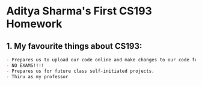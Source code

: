 # Aditya Sharma's First CS193 Homework

## 1. My favourite things about CS193:
```markdown
- Prepares us to upload our code online and make changes to our code fragments when uploaded online.
- NO EXAMS!!!!
- Prepares us for future class self-initiated projects.
- Thiru as my professor
